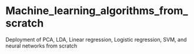 # Machine_learning_algorithms_from_scratch
Deployment of PCA, LDA, Linear regression, Logistic regression, SVM, and neural networks from scratch
